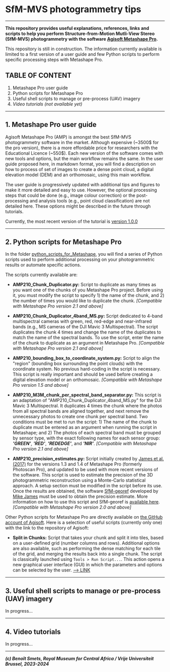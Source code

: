 # SfM-MVS photogrammetry tips
-------------

**This repository provides useful explanations, references, links and scripts to help you perform Structure-from-Motion Mutli-View Stereo (SfM-MVS) photogrammetry with the software [Agisoft Metashape Pro](https://www.agisoft.com/).**  

This repository is still in construction. The information currently available is limited to a first version of a user guide and few Python scripts to perform specific processing steps with Metashape Pro.

## TABLE OF CONTENT  

1. Metashape Pro user guide
2. Python scripts for Metashape Pro
3. Useful shell scripts to manage or pre-process (UAV) imagery
4. *Video tutorials (not available yet)*

----------

## 1. Metashape Pro user guide

Agisoft Metashape Pro (AMP) is amongst the best SfM-MVS photogrammetry software in the market. Although expensive (~3500$ for the pro version), there is a more effordable price for researchers with the Educational Licence (~550$). Each new version of the software comes with new tools and options, but the main workflow remains the same. In the user guide proposed here, in markdown format, you will find a description on how to process of set of images to create a dense point cloud, a digital elevation model (DEM) and an orthomosaic, using this main workflow.  

The user guide is progressively updated with additional tips and figures to make it more detailed and easy to use. However, the optional processing steps that could be done (e.g., image colour correction) or the post-processing and analysis tools (e.g., point cloud classification) are not detailed here. These options might be described in the future through tutorials.  

Currently, the most recent version of the tutorial is [version 1.0.0](https://github.com/GeoRiskA/SfM-MVS_photogrammetry_tips/blob/main/User_Guide_v100.md)  


----------

## 2. Python scripts for Metashape Pro

In the folder [python_scripts_for_Metashape](https://github.com/GeoRiskA/SfM-MVS_photogrammetry_tips/tree/main/python_scripts_for_Metashape), you will find a series of Python scripts used to perform additional processing on your photogrammetric results or automate specific actions.   

The scripts currently available are:  

- **AMP210_Chunk_Duplicator.py:** Script to duplicate as many times as you want one of the chunks of you Metashape Pro project. Before using it, you must modify the script to specify 1) the name of the chunk, and 2) the number of times you would like to duplicate the chunk. *[Compatible with Metashape Pro version 2.1 and above]*  

- **AMP210_Chunk_Duplicator_4band_MS.py:** Script dedicated to 4-band multispectral cameras with green, red, red-edge and near-infrared bands (e.g., MS cameras of the DJI Mavic 3 Multispectral). The script duplicates the chunk 4 times and change the name of the duplicates to match the name of the spectral bands. To use the script, enter the name of the chunk to duplicate as an argument in Metashape Pro.  *[Compatible with Metashape Pro version 2.1 and above]*  

- **AMP210_bounding_box_to_coordinate_system.py:** Script to align the "region" (bounding box surrounding the point clouds) with the coordinate system. No previous hard-coding in the script is necessary. This script is really important and should be used before creating a digital elevation model or an orthomosaic. *[Compatible with Metashape Pro version 1.5 and above]*  

- **AMP210_M3M_chunk_per_spectral_band_separator.py:** This script is an adaptation of "AMP210_Chunk_Duplicator_4band_MS.py" for the DJI Mavic 3 Multispectral. It duplicates 4 times the chunk where the photos from all spectral bands are aligned together, and next remove the unnecessary photos to create one chunk per spectral band. Two conditions must be met to run the script: 1) The name of the chunk to duplicate must be entered as an argument when running the script in Metashape; and 2) The photos of each spectral band must be grouped by sensor type, with the exact following names for each sensor group: ***'GREEN'***, ***'RED'***, ***'REDEDGE'***, and ***'NIR'***.  *[Compatible with Metashape Pro version 2.1 and above]*  

- **AMP210_precision_estimates.py:** Script initially created by [James et al. (2017)](https://doi.org/10.1016/j.geomorph.2016.11.021) for the versions 1.3 and 1.4 of Metashape Pro (formerly Photoscan Pro), and updated to be used with more recent versions of the software. This script is used to estimate the precision of the 3D photogrammetric reconstruction using a Monte-Carlo statistical approach. A setup section must be modified in the script before its use. Once the results are obtained, the software [SfM-georef](http://tinyurl.com/sfmgeoref) developed by [Mike James](https://www.lancaster.ac.uk/staff/jamesm/home.htm) must be used to obtain the precision estimate. More information on how to use this script and SfM-georef is [available here](https://www.lancaster.ac.uk/staff/jamesm/software/sfm_georef.htm). *[Compatible with Metashape Pro version 2.0 and above]*   

Other Python scripts for Metashape Pro are directly available on [the GitHub account of Agisoft](https://github.com/agisoft-llc/metashape-scripts). Here is a selection of useful scripts (currently only one) with the link to the repository of Agisoft:   

- **Split in Chunks:** Script that takes your chunk and split it into tiles, based on a user-defined grid (number columns and rows). Additional options are also available, such as performing the dense matching for each tile of the grid, and merging the results back into a single chunk. The script is classically launched using `Tools > Run Script...`. This action opens a new graphical user interface (GUI) in which the parameters and options can be selected by the user. [--> LINK](https://github.com/agisoft-llc/metashape-scripts/blob/master/src/split_in_chunks_dialog.py)  


----------

## 3. Useful shell scripts to manage or pre-process (UAV) imagery

In progress...

----------

## 4. Video tutorials

In progress...

----------
***(c) Benoît Smets, Royal Museum for Central Africa / Vrije Universiteit Brussel, 2023-2024***  
